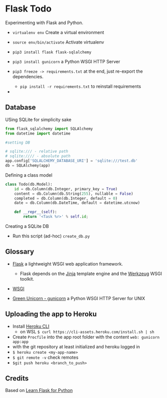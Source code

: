# Flask Todo

Experimenting with Flask and Python.

* `virtualenv env` Create a virtual environment
* `source env/bin/activate` Activate virtualenv 
* `pip3 install flask flask-sqlalchemy`

* `pip3 install gunicorn` a Python WSGI HTTP Server
* `pip3 freeze -> requirements.txt` at the end, just re-export the dependencies.
  * `pip install -r requirements.txt` to reinstall requirements

* 
## Database

USing SQLite for simplicity sake

```python
from flask_sqlalchemy import SQLAlchemy
from datetime import datetime

#setting DB

# sqlite:/// - relative path
# sqlite://// - absolute path
app.config['SQLALCHEMY_DATABASE_URI'] = 'sqlite:///test.db'
db = SQLAlchemy(app)
```

Defining a class model

```python
class Todo(db.Model):
    id = db.Column(db.Integer, primary_key = True)
    content = db.Column(db.String(255), nullable = False)
    completed = db.Column(db.Integer, default = 0)
    date = db.Column(db.DateTime, default = datetime.utcnow)

    def __repr__(self):
        return '<Task %r>' % self.id;
```

Creating a SQLite DB

* Run this script (ad-hoc) `create_db.py`

## Glossary

* [Flask](https://palletsprojects.com/p/flask/)  a lightweight WSGI web application framework.
  * Flask depends on the [Jinja](https://www.palletsprojects.com/p/jinja/) template engine and the [Werkzeug](https://www.palletsprojects.com/p/werkzeug/) WSGI toolkit.

* [WSGI](https://en.wikipedia.org/wiki/Web_Server_Gateway_Interface)
* [Green Unicorn - gunicorn](https://gunicorn.org/) a Python WSGI HTTP Server for UNIX

## Uploading the app to Heroku

* Install [Heroku CLI](https://devcenter.heroku.com/articles/heroku-cli)
  * on WSL `$ curl https://cli-assets.heroku.com/install.sh | sh`
* Create `Procfile` into the app root folder with the content `web: gunicorn app:app`
* with the git repository at least initialized and heroku logged in
* `$ heroku create <my-app-name>`
* `$ git remote -v` check remotes
* `$git push heroku <branch_to_push>`

## Credits

Based on [Learn Flask for Python](https://www.youtube.com/watch?v=Z1RJmh_OqeA&t=386s)